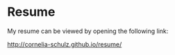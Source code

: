 Resume
======

My resume can be viewed by opening the following link: 
 
 http://cornelia-schulz.github.io/resume/
